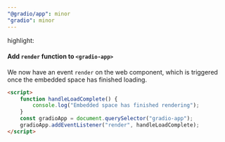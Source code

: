 ```yaml
---
"@gradio/app": minor
"gradio": minor
---
```


highlight:

#### Add `render` function to `<gradio-app>`

We now have an event `render` on the <gradio-app> web component, which is triggered once the embedded space has finished loading.

```html
<script>
	function handleLoadComplete() {
		console.log("Embedded space has finished rendering");
	}
	const gradioApp = document.querySelector("gradio-app");
	gradioApp.addEventListener("render", handleLoadComplete);
</script>
```
